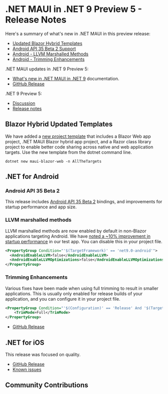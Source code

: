 # .NET MAUI in .NET 9 Preview 5 - Release Notes

Here's a summary of what's new in .NET MAUI in this preview release:

- [Updated Blazor Hybrid Templates](#blazor-hybrid-updated-templates)
- [Android API 35 Beta 2 Support](#android-api-35-beta-2)
- [Android - LLVM Marshalled Methods](#llvm-marshalled-methods)
- [Android - Trimming Enhancements](#trimming-enhancements)

.NET MAUI updates in .NET 9 Preview 5:
* [What's new in .NET MAUI in .NET 9](https://learn.microsoft.com/dotnet/maui/whats-new/dotnet-9) documentation.
* [GitHub Release](https://aka.ms/maui9p5)

.NET 9 Preview 5:
* [Discussion](https://aka.ms/dotnet/9/preview5)
* [Release notes](./README.md)

## Blazor Hybrid Updated Templates

We have added a [new project template](https://github.com/dotnet/maui/pull/22234) that includes a Blazor Web app project, .NET MAUI Blazor hybrid app project, and a Razor class library project to enable better code sharing across native and web application targets. Use the new template from the dotnet command line.

```console
dotnet new maui-blazor-web -n AllTheTargets
```

## .NET for Android

### Android API 35 Beta 2

This release includes [Android API 35 Beta 2](https://developer.android.com/about/versions/15) bindings, and improvements for startup performance and app size.

### LLVM marshalled methods

LLVM marshalled methods are now enabled by default in non-Blazor applications targeting Android. We have [noted a ~10% improvement in startup performance](https://github.com/xamarin/xamarin-android/pull/8925) in our test app. You can disable this in your project file.

```xml
<PropertyGroup Condition="'$(TargetFramework)' == 'net9.0-android'">
  <AndroidEnableLLVM>false</AndroidEnableLLVM>
  <AndroidEnableLLVMOptimizations>false</AndroidEnableLLVMOptimizations>
</PropertyGroup>
```

### Trimming Enhancements

Various fixes have been made when using full trimming to result in smaller applications. This is usually only enabled for release builds of your application, and you can configure it in your project file.

```xml
<PropertyGroup Condition="'$(Configuration)' == 'Release' And '$(TargetFramework)' == 'net9.0-android'">
	<TrimMode>Full</TrimMode>
</PropertyGroup>
```

- [GitHub Release](https://github.com/xamarin/xamarin-android/releases/)

## .NET for iOS

This release was focused on quality.

- [GitHub Release](https://github.com/xamarin/xamarin-macios/releases/)
- [Known issues](https://github.com/xamarin/xamarin-macios/wiki/Known-issues-in-.NET9)

## Community Contributions

